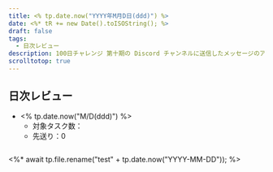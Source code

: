 ```yaml
---
title: <% tp.date.now("YYYY年M月D日(ddd)") %>
date: <%* tR += new Date().toISOString(); %>
draft: false
tags:
  - 日次レビュー
description: 100日チャレンジ 第十期の Discord チャンネルに送信したメッセージのアーカイブ
scrolltotop: true
---
```


## 日次レビュー

- <% tp.date.now("M/D(ddd)") %>
  - 対象タスク数：
  - 先送り：0

```

```


<%* 
await tp.file.rename("test" + tp.date.now("YYYY-MM-DD"));
%>